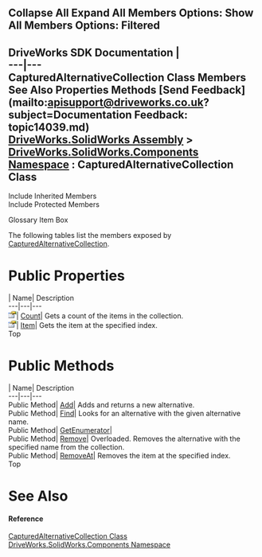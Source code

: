 Collapse All Expand All Members Options: Show All  Members Options: Filtered   
---  
DriveWorks SDK Documentation  |   
---|---  
CapturedAlternativeCollection Class Members   
See Also Properties Methods [Send Feedback](mailto:apisupport@driveworks.co.uk?subject=Documentation Feedback: topic14039.md)  
[DriveWorks.SolidWorks Assembly](topic13342.md) > [DriveWorks.SolidWorks.Components Namespace](topic13925.md) : CapturedAlternativeCollection Class  
---  
  
Include Inherited Members    
Include Protected Members  


Glossary Item Box

The following tables list the members exposed by [CapturedAlternativeCollection](topic14039.md).

# Public Properties

| Name| Description  
---|---|---  
![Public Property](dotnetimages/publicProperty.gif)| [Count](topic14052.md)| Gets a count of the items in the collection.   
![Public Property](dotnetimages/publicProperty.gif)| [Item](topic14053.md)| Gets the item at the specified index.   
Top

# Public Methods

| Name| Description  
---|---|---  
Public Method| [Add](topic14045.md)| Adds and returns a new alternative.   
Public Method| [Find](topic14046.md)| Looks for an alternative with the given alternative name.   
Public Method| [GetEnumerator](topic14047.md)|   
Public Method| [Remove](topic14048.md)| Overloaded. Removes the alternative with the specified name from the collection.   
Public Method| [RemoveAt](topic14051.md)| Removes the item at the specified index.   
Top

# See Also

#### Reference

[CapturedAlternativeCollection Class](topic14039.md)   
[DriveWorks.SolidWorks.Components Namespace](topic13925.md)


